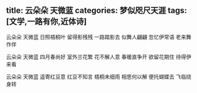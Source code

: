 title: 云朵朵 天微蓝
categories: 梦似咫尺天涯
tags: [文学,一路有你,近体诗]
---
云朵朵
天微蓝
日照梧桐叶
留得影残残
一路踏影去
似舞人翩翩
忽忆伊常语
老来舞作伴

云朵朵
天微蓝
四月春尚好
室外兰花繁
花不解人意
春暖直争开
欲留花期住
待得伊来看

云朵朵
天微蓝
遥寄红豆意
红豆不知言
梧桐未细雨
相思何以解
便托蝴蝶去
飞临绕身转